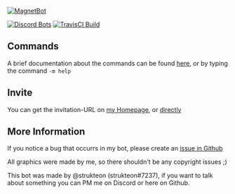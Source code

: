[![MagnetBot](https://raw.githubusercontent.com/strukteon/MagnetBot/master/resources/images/magnetbot_logo_btn-01.png)](https://magnet.strukteon.me)

[![Discord Bots](https://discordbots.org/api/widget/status/389016516261314570.svg)](https://discordbots.org/bot/389016516261314570)
[![TravisCI Build](https://travis-ci.org/strukteon/MagnetBot.svg?branch=master)](https://travis-ci.org/strukteon/MagnetBot)

## Commands

A brief documentation about the commands can be found [here](https://magnet.strukteon.me/documentation), or by typing the command ``-m help``

## Invite

You can get the invitation-URL on [my Homepage](https://magnet.strukteon.me), or [directly](https://magnet.strukteon.me/invite)

## More Information

If you notice a bug that occurrs in my bot, please create an [issue in Github](https://github.com/strukteon/MagnetBot/issues/new)

All graphics were made by me, so there shouldn't be any copyright issues ;)

This bot was made by @strukteon (strukteon#7237), if you want to talk about something you can PM me on Discord or here on Github.
